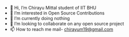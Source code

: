 
- 👋 Hi, I’m Chirayu Mittal student of IIT BHU
- 👀 I’m interested in Open Source Contributions
- 🌱 I’m currently doing nothing
- 💞️ I’m looking to collaborate on any open source project
- 📫 How to reach me mail- chirayum19@gmail.com

<!---
chirayumit001/chirayumit001 is a ✨ special ✨ repository because its `README.md` (this file) appears on your GitHub profile.
You can click the Preview link to take a look at your changes.
--->
